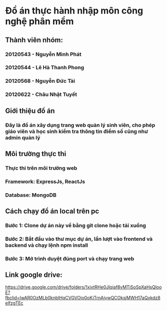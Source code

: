 # Đồ án thực hành nhập môn công nghệ phân mềm
## Thành viên nhóm:
### 20120543 - Nguyễn Minh Phát
### 20120544 - Lê Hà Thanh Phong
### 20120568 - Nguyễn Đức Tài
### 20120622 - Châu Nhật Tuyết
## Giới thiệu đồ án
### Đây là đồ án xây dụng trang web quản lý sinh viên, cho phép giáo viên và học sinh kiểm tra thông tin điểm số cũng như admin quản lý
## Môi trường thực thi
### Thực thi trên môi trường web
### Framework: ExpressJs, ReactJs
### Database: MongoDB
## Cách chạy đồ án local trên pc
### Bước 1: Clone dự án này về bằng git clone hoặc tải xuống
### Bước 2: Bắt đầu vào thư mục dự án, lần lượt vào frontend và backend và chạy lệnh npm install
### Bước 3: Mở trình duyệt đúng port và chạy trang web
## Link google drive:
https://drive.google.com/drive/folders/1xixtRHe0Jlqiaf8vMTiSoSpXaHsQlooE?fbclid=IwAR0OzMLb0knbIHqCVGVOjo0oKiTrnAjywQCOksjMWH17aQxkdz8elfzgTEc
